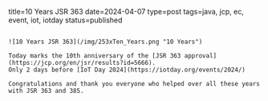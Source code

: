 title=10 Years JSR 363
date=2024-04-07
type=post
tags=java, jcp, ec, event, iot, iotday
status=published
~~~~~~

![10 Years JSR 363](/img/253xTen_Years.png "10 Years")

Today marks the 10th anniversary of the [JSR 363 approval](https://jcp.org/en/jsr/results?id=5666).
Only 2 days before [IoT Day 2024](https://iotday.org/events/2024/)

Congratulations and thank you everyone who helped over all these years with JSR 363 and 385.